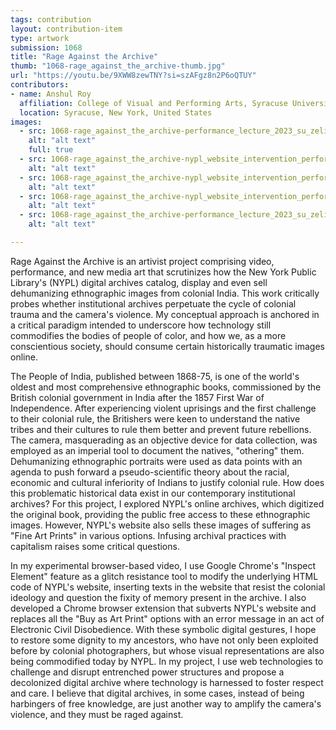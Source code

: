 ```yaml
---
tags: contribution
layout: contribution-item
type: artwork
submission: 1068
title: "Rage Against the Archive"
thumb: "1068-rage_against_the_archive-thumb.jpg"
url: "https://youtu.be/9XWW8zewTNY?si=szAFgz8n2P6oQTUY"
contributors: 
- name: Anshul Roy
  affiliation: College of Visual and Performing Arts, Syracuse University
  location: Syracuse, New York, United States
images: 
  - src: 1068-rage_against_the_archive-performance_lecture_2023_su_zelikha_final.jpg
    alt: "alt text"
    full: true
  - src: 1068-rage_against_the_archive-nypl_website_intervention_performance_act_common_space_syracuse_28_april_2022-7.jpg
    alt: "alt text"
  - src: 1068-rage_against_the_archive-nypl_website_intervention_performance_act_common_space_syracuse_28_april_2022-9.jpg
    alt: "alt text"
  - src: 1068-rage_against_the_archive-nypl_website_intervention_performance_act_common_space_syracuse_28_april_2022.jpg
    alt: "alt text"
  - src: 1068-rage_against_the_archive-performance_lecture_2023_su_zelikha_final-2.jpg
    alt: "alt text"

---
```


Rage Against the Archive is an artivist project comprising video,
performance, and new media art that scrutinizes how the New York Public
Library's (NYPL) digital archives catalog, display and even sell
dehumanizing ethnographic images from colonial India. This work
critically probes whether institutional archives perpetuate the cycle of
colonial trauma and the camera's violence. My conceptual approach is
anchored in a critical paradigm intended to underscore how technology
still commodifies the bodies of people of color, and how we, as a more
conscientious society, should consume certain historically traumatic
images online.

The People of India, published between 1868-75, is one of the world\'s
oldest and most comprehensive ethnographic books, commissioned by the
British colonial government in India after the 1857 First War of
Independence. After experiencing violent uprisings and the first
challenge to their colonial rule, the Britishers were keen to understand
the native tribes and their cultures to rule them better and prevent
future rebellions. The camera, masquerading as an objective device for
data collection, was employed as an imperial tool to document the
natives, "othering" them. Dehumanizing ethnographic portraits were used
as data points with an agenda to push forward a pseudo-scientific theory
about the racial, economic and cultural inferiority of Indians to
justify colonial rule. How does this problematic historical data exist
in our contemporary institutional archives? For this project, I explored
NYPL\'s online archives, which digitized the original book, providing
the public free access to these ethnographic images. However, NYPL's
website also sells these images of suffering as "Fine Art Prints" in
various options. Infusing archival practices with capitalism raises some
critical questions.

In my experimental browser-based video, I use Google Chrome\'s "Inspect
Element" feature as a glitch resistance tool to modify the underlying
HTML code of NYPL's website, inserting texts in the website that resist
the colonial ideology and question the fixity of memory present in the
archive. I also developed a Chrome browser extension that subverts
NYPL's website and replaces all the "Buy as Art Print" options with an
error message in an act of Electronic Civil Disobedience. With these
symbolic digital gestures, I hope to restore some dignity to my
ancestors, who have not only been exploited before by colonial
photographers, but whose visual representations are also being
commodified today by NYPL. In my project, I use web technologies to
challenge and disrupt entrenched power structures and propose a
decolonized digital archive where technology is harnessed to foster
respect and care. I believe that digital archives, in some cases,
instead of being harbingers of free knowledge, are just another way to
amplify the camera's violence, and they must be raged against.
